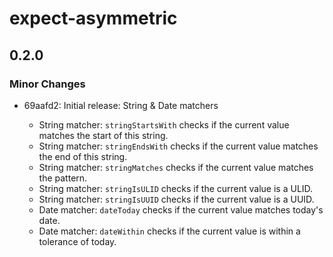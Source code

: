# expect-asymmetric

## 0.2.0

### Minor Changes

- 69aafd2: Initial release: String & Date matchers

  - String matcher: `stringStartsWith` checks if the current value matches the start of this string.
  - String matcher: `stringEndsWith` checks if the current value matches the end of this string.
  - String matcher: `stringMatches` checks if the current value matches the pattern.
  - String matcher: `stringIsULID` checks if the current value is a ULID.
  - String matcher: `stringIsUUID` checks if the current value is a UUID.
  - Date matcher: `dateToday` checks if the current value matches today's date.
  - Date matcher: `dateWithin` checks if the current value is within a tolerance of today.
